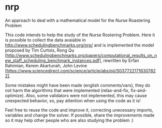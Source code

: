 # nrp
An approach to deal with a mathematical model for the Nurse Roastering Problem

This code intends to help the study of the Nurse Rostering Problem. Here it is possible to collect the data avaiable in http://www.schedulingbenchmarks.org/nrp/ and is implemented the model proposed by Tim Curtois, Rong Qu [http://www.schedulingbenchmarks.org/papers/computational_results_on_new_staff_scheduling_benchmark_instances.pdf], rewritten by Erfan Rahimian, Kerem Akartunah, John Levine [https://www.sciencedirect.com/science/article/abs/pii/S0377221716307822].

Some mistakes might have been made (english comments/vars), they do not harm the algorithms that were implemented (relax-and-fix, fix-and-optimize). Also, some validators were not implemented, this may cause unexpected behavior, so, pay attention when using the code as it is!

Feel free to reuse the code and improve it, correcting unecessary imports, variables and change the solver. If possible, share the improvements made so it may help other people who are also studying the problem :)
